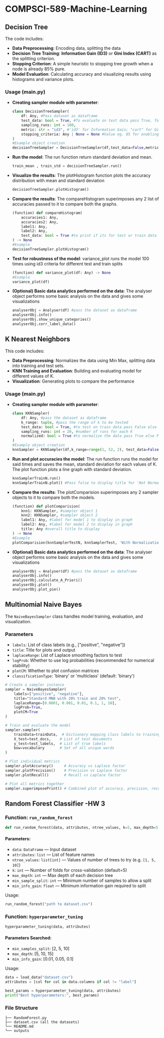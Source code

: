 # COMPSCI-589-Machine-Learning


## Decision Tree
The code includes:
- **Data Preprocessing**: Encoding data, splitting the data
- **Decision Tree Training**: **Information Gain (ID3)** or **Gini Index (CART)** as the splitting criterion.
- **Stopping Criterion**: A simple heuristic to stopping tree growth when a node is already 85% pure.
- **Model Evaluation**: Calculating accuracy and visualizing results using histograms and variance plots.

### Usage (main.py)
- **Creating sampler module with parameter**:
    ```python
    class DecisionTreeSampler(
        df: Any, #Pass dataset as dataframe
        test_data: bool = True, #To evaluate on test data pass True, for train data pass False
        sampling_runs: int = 100,
        metric: str = "id3", #'id3' for Information Gain; "cart" for Gini
        stopping_criteria: Any | None = None #Value eg. 85 for enabling pruning
    )
    #Example object creation
    decisionTreeSampler = DecisionTreeSampler(df,test_data=False,metric="id3",stopping_criteria=85)
    ```
- **Run the model**:
The run function return standard deviation and mean.
    ```python
    train_mean , train_std = decisionTreeSampler.run()
    ```
- **Visualize the results**:
The plotHistogram function plots the accuracy distribution with mean and standard deviation
    ```python
    decisionTreeSampler.plotHistogram()
    ```
- **Compare the results**:
The compareHistogram superimposes any 2 list of accuracies passed to it to compare both the graphs.
    ```python
    (function) def compareHistogram(
        accuracies1: Any, 
        accuracies2: Any,
        label1: Any,
        label2: Any,
        test_data: bool = True #to print if its for test or train data
    ) -> None
    #Example
    decisionTreeSampler.plotHistogram()
    ```
- **Test for robustness of the model**:
variance_plot runs the model 100 times using id3 criteria for different test and train splits
    ```python
    (function) def variance_plot(df: Any) -> None
    #Example
    variance_plot(df)
    ```
- **(Optional) Basic data analytics performed on the data**:
The analyser object performs some basic analysis on the data and gives some visualizations
    ```python
    analyserObj = Analyser(df) #pass the dataset as dataframe
    analyserObj.info()
    analyserObj.show_unique_categories()
    analyserObj.corr_label_data()
    ```

## K Nearest Neighbors
This code includes:
- **Data Preprocessing**: Normalizes the data using Min Max, splitting data into training and test sets.
- **KNN Training and Evaluation**: Building and evaluating model for different values of K.
- **Visualization**: Generating plots to compare the performance 

### Usage (main.py)
- **Creating sampler module with parameter**:
    ```python
    class KKNSampler(
        df: Any, #pass the dataset as dataframe
        k_range: tuple, #pass the range of k to be tested
        test_data: bool = True, #to test on train data pass False else pass True
        sampling_runs: int = 20, #number of runs for each K
        normalized: bool = True #to normalize the data pass True else False to test on raw data
    )
    #Example object creation
    knnSampler = KKNSampler(df,k_range=range(1, 52, 2), test_data=False, sampling_runs=20)
    ```
- **Run and plot accuracies the model**:
The run function runs the model for said times and saves the mean, standard deviation for each values of K. The plot function plots a line graph with standard deviation.
    ```python
    knnSamplerTrainN.run()
    knnSamplerTrainN.plot() #Pass false to display title for 'Not Normalized data'
    ```
- **Compare the results**:
The plotComparision superimposes any 2 sampler objects to it to compare both the models.
    ```python
    (function) def plotComparision(
        knn1: KKNSampler, #sampler object 1
        knn2: KKNSampler, #sampler object 2
        label1: Any, #label for model 1 to display in graph
        label2: Any, #label for model 2 to display in graph
        title: Any #overall title to display
    ) -> None
    #Example
    plotComparision(knnSamplerTestN, knnSamplerTest, 'With Normalization', 'Without Normalization', 'Comparing with and without normalizing test data')
    ```
- **(Optional) Basic data analytics performed on the data**:
The analyser object performs some basic analysis on the data and gives some visualizations
    ```python
    analyserObj = Analyser(df) #pass the dataset as dataframe
    analyserObj.info()
    analyserObj.calculate_A_Priori()
    analyserObj.plot()
    analyserObj.plot_pie()
    ```

## Multinomial Naive Bayes
The `NaiveBayesSampler` class handles model training, evaluation, and visualization.
### Parameters

- `labels`: List of class labels (e.g., ["positive", "negative"])
- `title`: Title for plots and output
- `laplaceRange`: List of Laplace smoothing factors to test
- `logProb`: Whether to use log probabilities (recommended for numerical stability)
- `plotCM`: Whether to plot confusion matrices
- `classificationType`: 'binary' or 'multiclass' (default: 'binary')

```python
# Create a sampler instance
sampler = NaiveBayesSampler(
    labels=["positive", "negative"],
    title="Standard MNB with 20% train and 20% test",
    laplaceRange=[0.0001, 0.001, 0.01, 0.1, 1, 10],
    logProb=True,
    plotCM=True
)

# Train and evaluate the model
sampler.sampler(
    trainData=trainData,  # Dictionary mapping class labels to training documents
    X_test=test_docs,    # List of test documents
    y_test=test_labels,  # List of true labels
    bow=vocabulary       # Set of all unique words
)
```

```python
# Plot individual metrics
sampler.plotAccuracy()     # Accuracy vs Laplace factor
sampler.plotPrecision()    # Precision vs Laplace factor
sampler.plotRecall()       # Recall vs Laplace factor

# Plot all metrics together
sampler.superimposePrint() # Combined plot of accuracy, precision, recall
```

## Random Forest Classifier -HW 3


###  Function: `run_random_forest`
```python
def run_random_forest(data, attributes, ntree_values, k=5, max_depth=5, min_sample_split=2, min_info_gain=0.01):
```
#### Parameters:

- `data`: `DataFrame` — Input dataset
- `attributes`: `list` — List of feature names
- `ntree_values`: `list[int]` — Values of number of trees to try (e.g. `[1, 5, 10]`)
- `k`: `int` — Number of folds for cross-validation (default=5)
- `max_depth`: `int` — Max depth of each decision tree
- `min_sample_split`: `int` — Minimum number of samples to allow a split
- `min_info_gain`: `float` — Minimum information gain required to split

Usage:
```python
run_random_forest("path to dataset.csv")
```

### Function: `hyperparameter_tuning`
```python
hyperparameter_tuning(data, attributes)
```

#### Parameters Searched:
- `min_samples_split`: [2, 5, 10]
- `max_depth`: [5, 10, 15]
- `min_info_gain`: [0.01, 0.05, 0.1]


Usage:
```python
data = load_data("dataset.csv")
attributes = [col for col in data.columns if col != "label"]

best_params = hyperparameter_tuning(data, attributes)
print("Best hyperparameters:", best_params)
```


###  File Structure

```
├── RandomForest.py
├── dataset.csv (all the datasets)
└── README.md
└── outputs
```